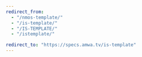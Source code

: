 ```yaml
---
redirect_from:
  - "/nmos-template/"
  - "/is-template/"
  - "/IS-TEMPLATE/"
  - "/istemplate/"

redirect_to: "https://specs.amwa.tv/is-template"
---
```

